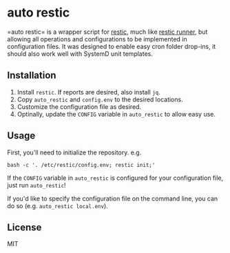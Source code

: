 # auto restic

=auto restic= is a wrapper script for [restic](https://github.com/restic/restic), much like [restic runner](https://github.com/alphapapa/restic-runner), but allowing all operations and configurations to be implemented in configuration files. It was designed to enable easy cron folder drop-ins, it should also work well with SystemD unit templates.

## Installation

1. Install `restic`. If reports are desired, also install `jq`.
1. Copy `auto_restic` and `config.env` to the desired locations.
1. Customize the configuration file as desired.
1. Optinally, update the `CONFIG` variable in `auto_restic` to allow easy use.

## Usage

First, you'll need to initialize the repository. e.g.

	bash -c '. /etc/restic/config.env; restic init;'

If the `CONFIG` variable in `auto_restic` is configured for your configuration file, just run `auto_restic`!

If you'd like to specify the configuration file on the command line, you can do so (e.g. `auto_restic local.env`).

## License

MIT
